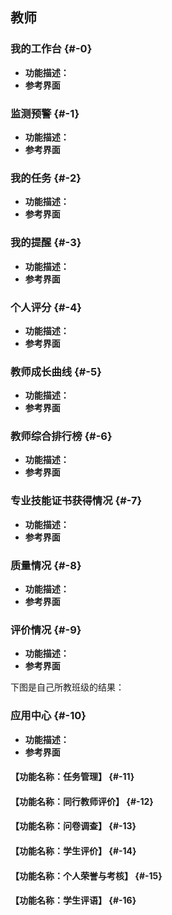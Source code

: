 ## 教师

### 我的工作台 {#-0}

*   **功能描述：**
*   **参考界面**

### 监测预警 {#-1}

*   **功能描述：**
*   **参考界面**

### 我的任务 {#-2}

*   **功能描述：**
*   **参考界面**

### 我的提醒 {#-3}

*   **功能描述：**
*   **参考界面**

### 个人评分 {#-4}

*   **功能描述：**
*   **参考界面**

### 教师成长曲线 {#-5}

*   **功能描述：**
*   **参考界面**

### 教师综合排行榜 {#-6}

*   **功能描述：**
*   **参考界面**

### 专业技能证书获得情况 {#-7}

*   **功能描述：**
*   **参考界面**

### 质量情况 {#-8}

*   **功能描述：**
*   **参考界面**

### 评价情况 {#-9}

*   **功能描述：**
*   **参考界面**

下图是自己所教班级的结果：

### 应用中心 {#-10}

*   **功能描述：**
*   **参考界面**

#### 【功能名称：任务管理】 {#-11}

#### 【功能名称：同行教师评价】 {#-12}

#### 【功能名称：问卷调查】 {#-13}

#### 【功能名称：学生评价】 {#-14}

#### 【功能名称：个人荣誉与考核】 {#-15}

#### 【功能名称：学生评语】 {#-16}